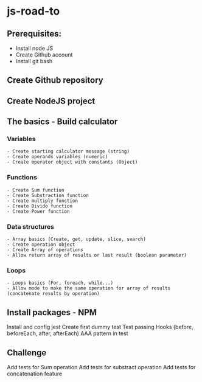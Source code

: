 # js-road-to


## Prerequisites:
  - Install node JS
  - Create Github account
  - Install git bash

## Create Github repository
## Create NodeJS project
## The basics - Build calculator  
  ### Variables
    - Create starting calculator message (string)  
    - Create operands variables (numeric)  
    - Create operator object with constants (Object)  
  ### Functions   
    - Create Sum function  
    - Create Substraction function  
    - Create multiply function  
    - Create Divide function  
    - Create Power function  
  ### Data structures  
    - Array basics (Create, get, update, slice, search)
    - Create operation object
    - Create Array of operations
    - Allow return array of results or last result (boolean parameter)
  ### Loops  
    - Loops basics (For, foreach, while...)
    - Allow mode to make the same operation for array of results (concatenate results by operation)
    
## Install packages - NPM
  Install and config jest
  Create first dummy test
  Test passing
  Hooks (before, beforeEach, after, afterEach)
  AAA pattern in test
  
## Challenge
  Add tests for Sum operation
  Add tests for substract operation
  Add tests for concatenation feature
    
    
    
  
  
